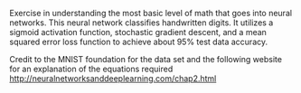 Exercise in understanding the most basic level of math that goes into neural networks. This neural network classifies handwritten digits. It utilizes a sigmoid activation function, stochastic gradient descent, and a mean squared error loss function to achieve about 95% test data accuracy.

Credit to the MNIST foundation for the data set and the following website for an explanation of the equations required
http://neuralnetworksanddeeplearning.com/chap2.html
